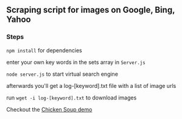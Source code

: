 

## Scraping script for images on Google, Bing, Yahoo

### Steps

`npm install` for dependencies

enter your own key words in the sets array in `Server.js`

`node server.js` to start virtual search engine

afterwards you'll get a log-[keyword].txt file with a list of image urls

run `wget -i log-[keyword].txt` to download images


Checkout the  [Chicken Soup demo](https://youtu.be/czGn3TnFP1s)
